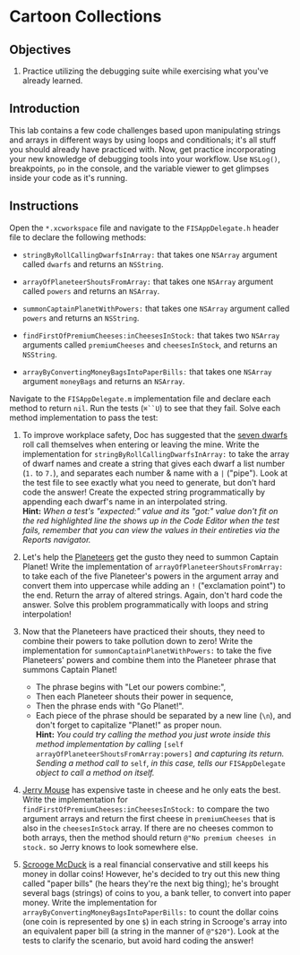 # Cartoon Collections

## Objectives

1. Practice utilizing the debugging suite while exercising what you've already learned.

## Introduction

This lab contains a few code challenges based upon manipulating strings and arrays in different ways by using loops and conditionals; it's all stuff you should already have practiced with. Now, get practice incorporating your new knowledge of debugging tools into your workflow. Use `NSLog()`, breakpoints, `po` in the console, and the variable viewer to get glimpses inside your code as it's running.

## Instructions

Open the `*.xcworkspace` file and navigate to the `FISAppDelegate.h` header file to declare the following methods:

* `stringByRollCallingDwarfsInArray:` that takes one `NSArray` argument called `dwarfs` and returns an `NSString`.

* `arrayOfPlaneteerShoutsFromArray:` that takes one `NSArray` argument called `powers` and returns an `NSArray`.

* `summonCaptainPlanetWithPowers:` that takes one `NSArray` argument called `powers` and returns an `NSString`.

* `findFirstOfPremiumCheeses:inCheesesInStock:` that takes two `NSArray` arguments called `premiumCheeses` and `cheesesInStock`, and returns an `NSString`.

* `arrayByConvertingMoneyBagsIntoPaperBills:` that takes one `NSArray` argument `moneyBags` and returns an `NSArray`.

Navigate to the `FISAppDelegate.m` implementation file and declare each method to return `nil`. Run the tests (`⌘``U`) to see that they fail. Solve each method implementation to pass the test:

1. To improve workplace safety, Doc has suggested that the [seven dwarfs][snow_white_film] roll call themselves when entering or leaving the mine. Write the implementation for `stringByRollCallingDwarfsInArray:` to take the array of dwarf names and create a string that gives each dwarf a list number (`1.` to `7.`), and separates each number & name with a `|` ("pipe"). Look at the test file to see exactly what you need to generate, but don't hard code the answer! Create the expected string programmatically by appending each dwarf's name in an interpolated string.  
**Hint:** *When a test's "expected:" value and its "got:" value don't fit on the red highlighted line the shows up in the Code Editor when the test fails, remember that you can view the values in their entireties via the Reports navigator.*

2. Let's help the [Planeteers][captain_planet] get the gusto they need to summon Captain Planet! Write the implementation of `arrayOfPlaneteerShoutsFromArray:` to take each of the five Planeteer's powers in the argument array and convert them into uppercase while adding an `!` ("exclamation point") to the end. Return the array of altered strings. Again, don't hard code the answer. Solve this problem programmatically with loops and string interpolation!

3. Now that the Planeteers have practiced their shouts, they need to combine their powers to take pollution down to zero! Write the implementation for `summonCaptainPlanetWithPowers:` to take the five Planeteers' powers and combine them into the Planeteer phrase that summons Captain Planet!

    * The phrase begins with "Let our powers combine:",
    * Then each Planeteer shouts their power in sequence,
    * Then the phrase ends with "Go Planet!".  
    * Each piece of the phrase should be separated by a new line (`\n`), and don't forget to capitalize "Planet!" as proper noun.  
**Hint:** *You could try calling the method you just wrote inside this method implementation by calling* `[self arrayOfPlaneteerShoutsFromArray:powers]` *and capturing its return. Sending a method call to* `self`, *in this case, tells our* `FISAppDelegate` *object to call a method on itself.*

4. [Jerry Mouse][tom_and_jerry] has expensive taste in cheese and he only eats the best. Write the implementation for `findFirstOfPremiumCheeses:inCheesesInStock:` to compare the two argument arrays and return the first cheese in `premiumCheeses` that is also in the `cheesesInStock` array. If there are no cheeses common to both arrays, then the method should return `@"No premium cheeses in stock.` so Jerry knows to look somewhere else.

5. [Scrooge McDuck][scrooge_mcduck] is a real financial conservative and still keeps his money in dollar coins! However, he's decided to try out this new thing called "paper bills" (he hears they're the next big thing); he's brought several bags (strings) of coins to you, a bank teller, to convert into paper money. Write the implementation for `arrayByConvertingMoneyBagsIntoPaperBills:` to count the dollar coins (one coin is represented by one `$`) in each string in Scrooge's array into an equivalent paper bill (a string in the manner of `@"$20"`). Look at the tests to clarify the scenario, but avoid hard coding the answer!

[snow_white_film]: https://en.wikipedia.org/wiki/Snow_White_and_the_Seven_Dwarfs_(1937_film)
[captain_planet]: https://en.wikipedia.org/wiki/Captain_Planet_and_the_Planeteers
[tom_and_jerry]: https://en.wikipedia.org/wiki/Tom_and_Jerry
[scrooge_mcduck]: https://en.wikipedia.org/wiki/Scrooge_McDuck
